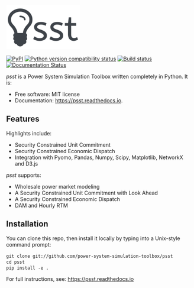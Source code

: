 <img src="docs/_static/logo.png" width="200">

[![PyPI](https://img.shields.io/pypi/v/psst.svg)](https://pypi.python.org/pypi/psst)
[![Python version compatibility status](https://img.shields.io/pypi/pyversions/psst.svg)](https://pypi.python.org/pypi/psst)
[![Build status](https://img.shields.io/travis/power-system-simulation-toolbox/psst.svg)](https://travis-ci.org/power-system-simulation-toolbox/psst)
[![Documentation Status](https://readthedocs.org/projects/psst/badge/?version=latest)](https://psst.readthedocs.io/)

*psst* is a Power System Simulation Toolbox written completely in Python. It is:

* Free software: MIT license
* Documentation: https://psst.readthedocs.io.

## Features

 Highlights include:

* Security Constrained Unit Commitment
* Security Constrained Economic Dispatch
* Integration with Pyomo, Pandas, Numpy, Scipy, Matplotlib, NetworkX and D3.js

*psst* supports:

* Wholesale power market modeling
* A Security Constrained Unit Commitment with Look Ahead
* A Security Constrained Economic Dispatch
* DAM and Hourly RTM

## Installation

You can clone this repo, then install it locally by typing
into a Unix-style command prompt:

```shell
git clone git://github.com/power-system-simulation-toolbox/psst
cd psst
pip install -e .
```

For full instructions, see: https://psst.readthedocs.io
